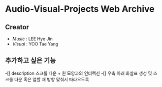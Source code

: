 # Audio-Visual-Projects Web Archive

## Creator

- _Music_ : LEE Hye Jin
- _Visual_ : YOO Tae Yang

## 추가하고 싶은 기능

-[] description 스크롤 다운 + 원 모양과의 인터렉션
-[] 우측 아래 화살표 생성 및 스크롤 다운 혹은 업할 때 방향 맞춰서 따라오도록
